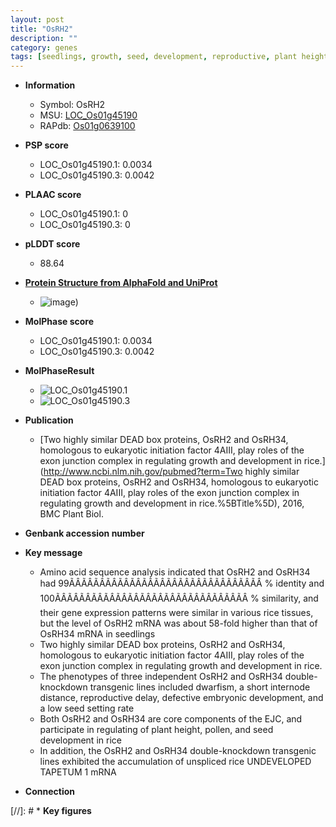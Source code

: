 ```yaml
---
layout: post
title: "OsRH2"
description: ""
category: genes
tags: [seedlings, growth, seed, development, reproductive, plant height, tapetum, seed development]
---
```


* **Information**  
    + Symbol: OsRH2  
    + MSU: [LOC_Os01g45190](http://rice.plantbiology.msu.edu/cgi-bin/ORF_infopage.cgi?orf=LOC_Os01g45190)  
    + RAPdb: [Os01g0639100](http://rapdb.dna.affrc.go.jp/viewer/gbrowse_details/irgsp1?name=Os01g0639100)  

* **PSP score**  
    + LOC_Os01g45190.1: 0.0034 
    + LOC_Os01g45190.3: 0.0042 

* **PLAAC score**  
    + LOC_Os01g45190.1: 0 
    + LOC_Os01g45190.3: 0 

* **pLDDT score**
    + 88.64

* **[Protein Structure from AlphaFold and UniProt](https://www.uniprot.org/uniprotkb/Q5VNM3/entry#structure)**
    + ![image](https://ricepsp.github.io/images/Q5/AF-Q5VNM3-F1.png))

* **MolPhase score**
    + LOC_Os01g45190.1: 0.0034
    + LOC_Os01g45190.3: 0.0042

* **MolPhaseResult**
    + ![LOC_Os01g45190.1](https://ricepsp.github.io/pictures/LOC_Os01g/LOC_Os01g45190.1.png)
    + ![LOC_Os01g45190.3](https://ricepsp.github.io/pictures/LOC_Os01g/LOC_Os01g45190.3.png)

* **Publication**  
    + [Two highly similar DEAD box proteins, OsRH2 and OsRH34, homologous to eukaryotic initiation factor 4AIII, play roles of the exon junction complex in regulating growth and development in rice.](http://www.ncbi.nlm.nih.gov/pubmed?term=Two highly similar DEAD box proteins, OsRH2 and OsRH34, homologous to eukaryotic initiation factor 4AIII, play roles of the exon junction complex in regulating growth and development in rice.%5BTitle%5D), 2016, BMC Plant Biol.

* **Genbank accession number**  

* **Key message**  
    + Amino acid sequence analysis indicated that OsRH2 and OsRH34 had 99ÃÂÃÂÃÂÃÂÃÂÃÂÃÂÃÂÃÂÃÂÃÂÃÂÃÂÃÂÃÂÃÂ % identity and 100ÃÂÃÂÃÂÃÂÃÂÃÂÃÂÃÂÃÂÃÂÃÂÃÂÃÂÃÂÃÂÃÂ % similarity, and their gene expression patterns were similar in various rice tissues, but the level of OsRH2 mRNA was about 58-fold higher than that of OsRH34 mRNA in seedlings
    + Two highly similar DEAD box proteins, OsRH2 and OsRH34, homologous to eukaryotic initiation factor 4AIII, play roles of the exon junction complex in regulating growth and development in rice.
    + The phenotypes of three independent OsRH2 and OsRH34 double-knockdown transgenic lines included dwarfism, a short internode distance, reproductive delay, defective embryonic development, and a low seed setting rate
    + Both OsRH2 and OsRH34 are core components of the EJC, and participate in regulating of plant height, pollen, and seed development in rice
    + In addition, the OsRH2 and OsRH34 double-knockdown transgenic lines exhibited the accumulation of unspliced rice UNDEVELOPED TAPETUM 1 mRNA

* **Connection**  

[//]: # * **Key figures**  


